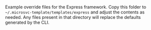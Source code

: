 Example override files for the Express framework. Copy this folder to `~/.microsvc-template/templates/express` and adjust the contents as needed. Any files present in that directory will replace the defaults generated by the CLI.
